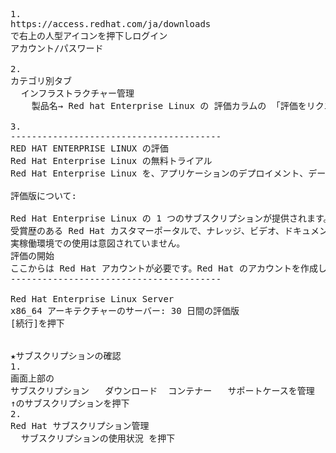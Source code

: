 <pre>
1.
https://access.redhat.com/ja/downloads
で右上の人型アイコンを押下しログイン
アカウント/パスワード

2.
カテゴリ別タブ
  インフラストラクチャー管理
    製品名→ Red hat Enterprise Linux の 評価カラムの 「評価をリクエスト」を押下

3.
----------------------------------------
RED HAT ENTERPRISE LINUX の評価
Red Hat Enterprise Linux の無料トライアル
Red Hat Enterprise Linux を、アプリケーションのデプロイメント、データセンターインフラストラクチャー、仮想およびクラウド環境用に評価してください。Red Hat Enterprise Linux により、オペレーティングシステムがセキュアで信頼性の高いものになり、どんなにミッションクリティカルなワークロードも安心して実行できるようになります。

評価版について:

Red Hat Enterprise Linux の 1 つのサブスクリプションが提供されます。
受賞歴のある Red Hat カスタマーポータルで、ナレッジ、ビデオ、ドキュメントなどにアクセスできます。
実稼働環境での使用は意図されていません。
評価の開始
ここからは Red Hat アカウントが必要です。Red Hat のアカウントを作成しておられない場合は、次のステップでアカウントを作成してください。
----------------------------------------

Red Hat Enterprise Linux Server
x86_64 アーキテクチャーのサーバー: 30 日間の評価版
[続行]を押下


★サブスクリプションの確認
1.
画面上部の
サブスクリプション	ダウンロード	コンテナー	サポートケースを管理		虫眼鏡	アカウント名	地球
↑のサブスクリプションを押下
2.
Red Hat サブスクリプション管理
  サブスクリプションの使用状況 を押下
</pre>
